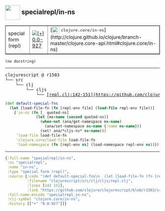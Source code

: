 ## <img width="48px" valign="middle" src="http://i.imgur.com/Hi20huC.png"> specialrepl/in-ns

 <table border="1">
<tr>
<td>special form (repl)</td>
<td><a href="https://github.com/cljsinfo/api-refs/tree/0.0-927"><img valign="middle" alt="[+] 0.0-927" src="https://img.shields.io/badge/+-0.0--927-lightgrey.svg"></a> </td>
<td>
[<img height="24px" valign="middle" src="http://i.imgur.com/1GjPKvB.png"> <samp>clojure.core/in-ns</samp>](http://clojure.github.io/clojure/branch-master/clojure.core-api.html#clojure.core/in-ns)
</td>
</tr>
</table>

 <samp>
</samp>

```
(no docstring)
```

---

 <pre>
clojurescript @ r1503
└── src
    └── clj
        └── cljs
            └── <ins>[repl.clj:142-151](https://github.com/clojure/clojurescript/blob/r1503/src/clj/cljs/repl.clj#L142-L151)</ins>
</pre>

```clj
(def default-special-fns
  (let [load-file-fn (fn [repl-env file] (load-file repl-env file))]
    {'in-ns (fn [_ quoted-ns]
              (let [ns-name (second quoted-ns)]
                (when-not (ana/get-namespace ns-name)
                  (ana/set-namespace ns-name {:name ns-name}))
                (set! ana/*cljs-ns* ns-name)))
     'load-file load-file-fn
     'clojure.core/load-file load-file-fn
     'load-namespace (fn [repl-env ns] (load-namespace repl-env ns))}))
```


---

```clj
{:full-name "specialrepl/in-ns",
 :ns "specialrepl",
 :name "in-ns",
 :type "special form (repl)",
 :source {:code "(def default-special-fns\n  (let [load-file-fn (fn [repl-env file] (load-file repl-env file))]\n    {'in-ns (fn [_ quoted-ns]\n              (let [ns-name (second quoted-ns)]\n                (when-not (ana/get-namespace ns-name)\n                  (ana/set-namespace ns-name {:name ns-name}))\n                (set! ana/*cljs-ns* ns-name)))\n     'load-file load-file-fn\n     'clojure.core/load-file load-file-fn\n     'load-namespace (fn [repl-env ns] (load-namespace repl-env ns))}))",
          :filename "clojurescript/src/clj/cljs/repl.clj",
          :lines [142 151],
          :link "https://github.com/clojure/clojurescript/blob/r1503/src/clj/cljs/repl.clj#L142-L151"},
 :full-name-encode "specialrepl_in-ns",
 :clj-symbol "clojure.core/in-ns",
 :history [["+" "0.0-927"]]}

```

